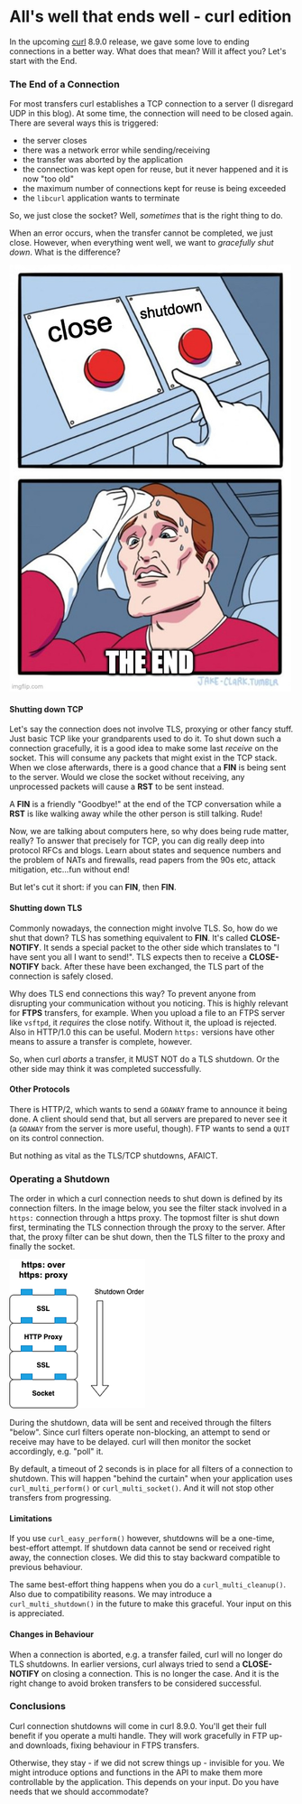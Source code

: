 # All's well that ends well - curl edition

In the upcoming [curl](https://curl.se) 8.9.0 release, we gave some love to ending connections in a better way. What does that mean? Will it affect you? Let's start with the End.

### The End of a Connection

For most transfers curl establishes a TCP connection to a server (I disregard UDP in this blog). At some time, the connection will need to be closed again. There are several ways this is triggered:

- the server closes
- there was a network error while sending/receiving
- the transfer was aborted by the application
- the connection was kept open for reuse, but it never happened and it is now "too old"
- the maximum number of connections kept for reuse is being exceeded
- the `libcurl` application wants to terminate

So, we just close the socket? Well, *sometimes* that is the right thing to do. 

When an error occurs, when the transfer cannot be completed, we just close. However, when everything went well, we want to *gracefully shut down*. What is the difference?

![Ending a Connection](images/the-end.jpg)

#### Shutting down TCP

Let's say the connection does not involve TLS, proxying or other fancy stuff. Just basic TCP like your grandparents used to do it. To shut down such a connection gracefully, it is a good idea to make some last *receive* on the socket. This will consume any packets that might exist in the TCP stack. When we close afterwards, there is a good chance that a **FIN** is being sent to the server. Would we close the socket without receiving, any unprocessed packets will cause a **RST** to be sent instead.

A **FIN** is a friendly "Goodbye!" at the end of the TCP conversation while a **RST** is like walking away while the other person is still talking. Rude! 

Now, we are talking about computers here, so why does being rude matter, really? To answer that precisely for TCP, you can dig really deep into protocol RFCs and blogs. Learn about states and sequence numbers and the problem of NATs and firewalls, read papers from the 90s etc, attack mitigation, etc...fun without end!

But let's cut it short: if you can **FIN**, then **FIN**.

#### Shutting down TLS

Commonly nowadays, the connection might involve TLS. So, how do we shut that down? TLS has something equivalent to **FIN**. It's called **CLOSE-NOTIFY**. It sends a special packet to the other side which translates to "I have sent you all I want to send!". TLS expects then to receive a **CLOSE-NOTIFY** back. After these have been exchanged, the TLS part of the connection is safely closed.

Why does TLS end connections this way? To prevent anyone from disrupting your communication without you noticing. This is highly relevant for **FTPS** transfers, for example. When you upload a file to an FTPS server like `vsftpd`, it *requires* the close notify. Without it, the upload is rejected. Also in HTTP/1.0 this can be useful. Modern `https:` versions have other means to assure a transfer is complete, however.

So, when curl *aborts* a transfer, it MUST NOT do a TLS shutdown. Or the other side may think it was completed successfully.

#### Other Protocols

There is HTTP/2, which wants to send a `GOAWAY` frame to announce it being done. A client should send that, but all servers are prepared to never see it (a `GOAWAY` from the server is more useful, though). FTP wants to send a `QUIT` on its control connection. 

But nothing as vital as the TLS/TCP shutdowns, AFAICT.

### Operating a Shutdown

The order in which a curl connection needs to shut down is defined by its connection filters. In the image below, you see the filter stack involved in a `https:` connection through a https proxy. The topmost filter is shut down first, terminating the TLS connection through the proxy to the server. After that, the proxy filter can be shut down, then the TLS filter to the proxy and finally the socket.

![Connection Filter Shutdowns](images/shutdown-order.png)

During the shutdown, data will be sent and received through the filters "below". Since curl filters operate non-blocking, an attempt to send or receive may have to be delayed. curl will then monitor the socket accordingly, e.g. "poll" it. 

By default, a timeout of 2 seconds is in place for all filters of a connection to shutdown. This will happen "behind the curtain" when your application uses `curl_multi_perform()` or `curl_multi_socket()`. And it will not stop other transfers from progressing.

#### Limitations

If you use `curl_easy_perform()` however, shutdowns will be a one-time, best-effort attempt. If shutdown data cannot be send or received right away, the connection closes. We did this to stay backward compatible to previous behaviour.

The same best-effort thing happens when you do a `curl_multi_cleanup()`. Also due to compatibility reasons. We may introduce a `curl_multi_shutdown()` in the future to make this graceful. Your input on this is appreciated.

#### Changes in Behaviour

When a connection is aborted, e.g. a transfer failed, curl will no longer do TLS shutdowns. In earlier versions, curl always tried to send a **CLOSE-NOTIFY** on closing a connection. This is no longer the case. And it is the right change to avoid broken transfers to be considered successful.

### Conclusions

Curl connection shutdowns will come in curl 8.9.0. You'll get their full benefit if you operate a multi handle. They will work gracefully in FTP up- and downloads, fixing behaviour in FTPS transfers.

Otherwise, they stay - if we did not screw things up - invisible for you. We might introduce options and functions in the API to make them more controllable by the application. This depends on your input. Do you have needs that we should accommodate?